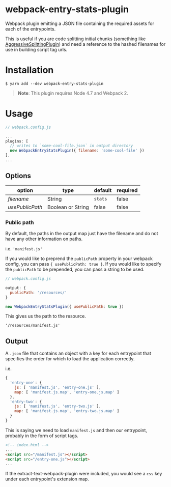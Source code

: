 # webpack-entry-stats-plugin
Webpack plugin emitting a JSON file containing the required assets for each of the entrypoints.

This is useful if you are code splitting initial chunks (something like [AggressiveSplittingPlugin](https://github.com/webpack/webpack/tree/master/examples/http2-aggressive-splitting)) and need a reference to the hashed filenames for use in building script tag urls.

# Installation

```
$ yarn add --dev webpack-entry-stats-plugin
```

> __Note__: This plugin requires Node 4.7 and Webpack 2.

# Usage

```js
// webpack.config.js

...
plugins: [
  // writes to `some-cool-file.json` in output directory
  new WebpackEntryStatsPlugin({ filename: 'some-cool-file' })
],
...
```

## Options

option | type | default | required
--- | --- | --- | ---
*filename* | String | `stats` | false
*usePublicPath* | Boolean or String | false | false

### Public path

By default, the paths in the output map just have the filename and do not have any other information on paths.

i.e. `'manifest.js'`

If you would like to preprend the `publicPath` property in your webpack config, you can pass `{ usePublicPath: true }`. If you would like to specify the `publicPath` to be prepended, you can pass a string to be used.


```js
// webpack.config.js

output: {
  publicPath: '/resources/'
}

new WebpackEntryStatsPlugin({ usePublicPath: true })
```

This gives us the path to the resource.

`'/resources/manifest.js'`

## Output

A `.json` file that contains an object with a key for each entrypoint that specifies the order for which to load the application correctly.

i.e.
```js
{
  'entry-one': {
    js: [ 'manifest.js', 'entry-one.js' ],
    map: [ 'manifest.js.map', 'entry-one.js.map' ]
  },
  'entry-two': {
    js: [ 'manifest.js', 'entry-two.js' ],
    map: [ 'manifest.js.map', 'entry-two.js.map' ]
  }
}
```

This is saying we need to load `manifest.js` and then our entrypoint, probably in the form of script tags.

```html
<!-- index.html -->
...
<script src="/manifest.js"></script>
<script src="/entry-one.js"></script>
...
```

If the extract-text-webpack-plugin were included, you would see a `css` key under each entrypoint's extension map.
